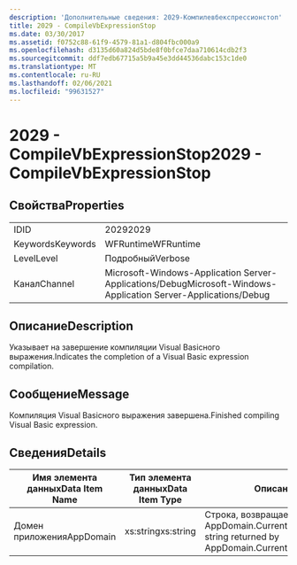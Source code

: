```yaml
---
description: 'Дополнительные сведения: 2029-Компилевбекспрессионстоп'
title: 2029 - CompileVbExpressionStop
ms.date: 03/30/2017
ms.assetid: f0752c88-61f9-4579-81a1-d804fbc000a9
ms.openlocfilehash: d3135d60a824d5bde8f0bfce7daa710614cdb2f3
ms.sourcegitcommit: ddf7edb67715a5b9a45e3dd44536dabc153c1de0
ms.translationtype: MT
ms.contentlocale: ru-RU
ms.lasthandoff: 02/06/2021
ms.locfileid: "99631527"
---
```

# <a name="2029---compilevbexpressionstop"></a><span data-ttu-id="a0f58-103">2029 - CompileVbExpressionStop</span><span class="sxs-lookup"><span data-stu-id="a0f58-103">2029 - CompileVbExpressionStop</span></span>

## <a name="properties"></a><span data-ttu-id="a0f58-104">Свойства</span><span class="sxs-lookup"><span data-stu-id="a0f58-104">Properties</span></span>  
  
|||  
|-|-|  
|<span data-ttu-id="a0f58-105">ID</span><span class="sxs-lookup"><span data-stu-id="a0f58-105">ID</span></span>|<span data-ttu-id="a0f58-106">2029</span><span class="sxs-lookup"><span data-stu-id="a0f58-106">2029</span></span>|  
|<span data-ttu-id="a0f58-107">Keywords</span><span class="sxs-lookup"><span data-stu-id="a0f58-107">Keywords</span></span>|<span data-ttu-id="a0f58-108">WFRuntime</span><span class="sxs-lookup"><span data-stu-id="a0f58-108">WFRuntime</span></span>|  
|<span data-ttu-id="a0f58-109">Level</span><span class="sxs-lookup"><span data-stu-id="a0f58-109">Level</span></span>|<span data-ttu-id="a0f58-110">Подробный</span><span class="sxs-lookup"><span data-stu-id="a0f58-110">Verbose</span></span>|  
|<span data-ttu-id="a0f58-111">Канал</span><span class="sxs-lookup"><span data-stu-id="a0f58-111">Channel</span></span>|<span data-ttu-id="a0f58-112">Microsoft-Windows-Application Server-Applications/Debug</span><span class="sxs-lookup"><span data-stu-id="a0f58-112">Microsoft-Windows-Application Server-Applications/Debug</span></span>|  
  
## <a name="description"></a><span data-ttu-id="a0f58-113">Описание</span><span class="sxs-lookup"><span data-stu-id="a0f58-113">Description</span></span>  

 <span data-ttu-id="a0f58-114">Указывает на завершение компиляции Visual Basicного выражения.</span><span class="sxs-lookup"><span data-stu-id="a0f58-114">Indicates the completion of a Visual Basic expression compilation.</span></span>  
  
## <a name="message"></a><span data-ttu-id="a0f58-115">Сообщение</span><span class="sxs-lookup"><span data-stu-id="a0f58-115">Message</span></span>  

 <span data-ttu-id="a0f58-116">Компиляция Visual Basicного выражения завершена.</span><span class="sxs-lookup"><span data-stu-id="a0f58-116">Finished compiling Visual Basic expression.</span></span>  
  
## <a name="details"></a><span data-ttu-id="a0f58-117">Сведения</span><span class="sxs-lookup"><span data-stu-id="a0f58-117">Details</span></span>  
  
|<span data-ttu-id="a0f58-118">Имя элемента данных</span><span class="sxs-lookup"><span data-stu-id="a0f58-118">Data Item Name</span></span>|<span data-ttu-id="a0f58-119">Тип элемента данных</span><span class="sxs-lookup"><span data-stu-id="a0f58-119">Data Item Type</span></span>|<span data-ttu-id="a0f58-120">Описание</span><span class="sxs-lookup"><span data-stu-id="a0f58-120">Description</span></span>|  
|--------------------|--------------------|-----------------|  
|<span data-ttu-id="a0f58-121">Домен приложения</span><span class="sxs-lookup"><span data-stu-id="a0f58-121">AppDomain</span></span>|<span data-ttu-id="a0f58-122">xs:string</span><span class="sxs-lookup"><span data-stu-id="a0f58-122">xs:string</span></span>|<span data-ttu-id="a0f58-123">Строка, возвращаемая AppDomain.CurrentDomain.FriendlyName.</span><span class="sxs-lookup"><span data-stu-id="a0f58-123">The string returned by AppDomain.CurrentDomain.FriendlyName.</span></span>|
